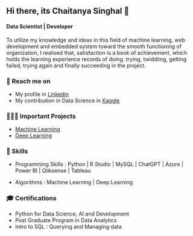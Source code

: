 ## Hi there, its Chaitanya Singhal 👋

#### Data Scientist | Developer 

To utilize my knowledge and ideas in this field of machine learning, web development and embedded system toward the smooth functioning of organization, I realised that, satisfaction is a book of achievement, which holds the learning experience records of doing. trying, twiddling, getting failed, trying again and finally succeeding in the project.

### 🔗 Reach me on
- My profile in [Linkedin](https://www.linkedin.com/feed/?trk=guest_homepage-basic_nav-header-signin) 
- My contribution in Data Science in [Kaggle](https://www.kaggle.com/chaitanya0909)

### 👩🏻‍💻 Important Projects
- [Machine Learning](https://github.com/Chaitanya0909/Machine-Learning.git)
- [Deep Learning](https://github.com/Chaitanya0909/Deep-Learning.git)

### 🎯 Skills
- Programming Skills : Python
                     | R Studio
                     | MySQL
                     | ChatGPT
                     | Azure
                     | Power BI
                     | Qliksense
                     | Tableau

- Algorithms : Machine Learning
             | Deep Learning

### 🎓 Certifications
- Python for Data Science, AI and Development
- Post Graduate Program in Data Analytics
- Intro to SQL : Querying and Managing data
